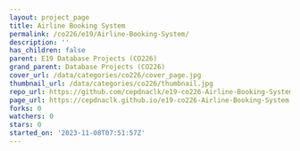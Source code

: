 ```yaml
---
layout: project_page
title: Airline Booking System
permalink: /co226/e19/Airline-Booking-System/
description: ''
has_children: false
parent: E19 Database Projects (CO226)
grand_parent: Database Projects (CO226)
cover_url: /data/categories/co226/cover_page.jpg
thumbnail_url: /data/categories/co226/thumbnail.jpg
repo_url: https://github.com/cepdnaclk/e19-co226-Airline-Booking-System
page_url: https://cepdnaclk.github.io/e19-co226-Airline-Booking-System
forks: 0
watchers: 0
stars: 0
started_on: '2023-11-08T07:51:57Z'
---
```


